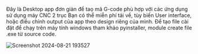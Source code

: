 Đây là Desktop app đơn giản để taọ mã G-code phù hợp với các ứng dụng sử dụng máy CNC 2 trục
Bạn có thể miễn phí tải về, tùy biến User interface, hoặc điều chỉnh output của app theo design riêng của mình.
Để tạo file cài đặt để chạy trên máy tính windows tham khảo pyinstaller, module create file .exe từ source code.

![Screenshot 2024-08-21 193527](https://github.com/user-attachments/assets/4007e391-603e-48b2-a892-8e51dbbd2923)


